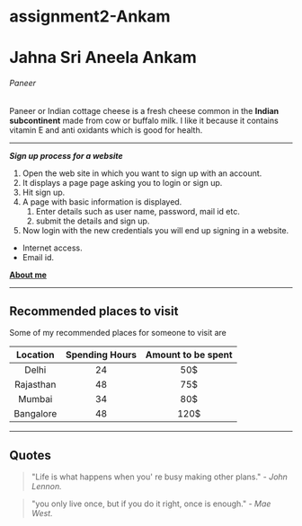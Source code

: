 # assignment2-Ankam
# Jahna Sri Aneela Ankam
###### Paneer
Paneer or Indian cottage cheese is a fresh cheese common in the **Indian subcontinent** made from cow or buffalo milk. I like it because it contains vitamin E and anti oxidants which is good for health.
***
***Sign up process for a website***
1. Open the web site in which you want to sign up with an account.
2. It displays a page page asking you to login or sign up.
3. Hit sign up.
4. A page with basic information is displayed.
   1. Enter details such as user name, password, mail id etc.
   2. submit the details and sign up.
5. Now login with the new credentials you will end up signing in a website.

- Internet access.
- Email id.

**[About me](AboutMe.md)**

---
## Recommended places to visit
Some of my recommended places for someone to visit are

|Location |  Spending Hours | Amount to be spent |
| :---: | :---: | :---: |
|Delhi     |  24            | 50$       |
|Rajasthan |  48             | 75$      |
|Mumbai    |  34             | 80$       |
|Bangalore  | 48              | 120$      |

---
## Quotes

> "Life is what happens when you' re busy making other plans." - *John Lennon.*

> "you only live once, but if you do it right, once is enough." - *Mae West.*


